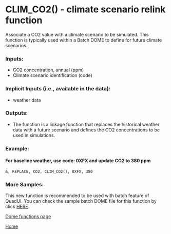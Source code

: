 # CLIM_CO2() - climate scenario relink function
Associate a CO2 value with a climate scenario to be simulated. This function is typically used within a Batch DOME to define for future climate scenarios.

### Inputs:
* CO2 concentration, annual (ppm)
* Climate scenario identification (code)

### Implicit Inputs (i.e., available in the data):
* weather data

### Outputs:
* The function is a linkage function that replaces the historical weather data with a future scenario and defines the CO2 concentrations to be used in simulations.
 
### Example:
#### For baseline weather, use code: 0XFX and update CO2 to 380 ppm
```
&, REPLACE, CO2, CLIM_CO2(), 0XFX, 380
```

### More Samples:
 This new function is recommended to be used with batch feature of QuadUI. You can check the sample batch DOME file for this function by click [HERE](https://github.com/agmip/json-translation-samples/blob/master/Templates/Batch/Batch_DOME_working%20file.xlsx?raw=true).

[Dome functions page](DOME_functions.md)

[Home](index.md)
